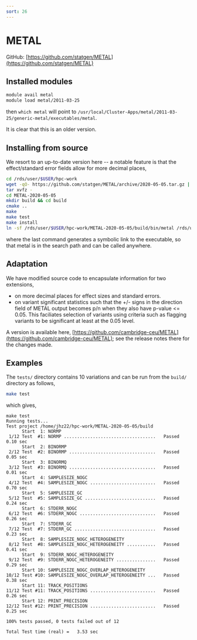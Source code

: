 ```yaml
---
sort: 26
---
```


# METAL

GitHub: [https://github.com/statgen/METAL](https://github.com/statgen/METAL)

## Installed modules

```bash
module avail metal
module load metal/2011-03-25
```

then `which metal` will point to `/usr/local/Cluster-Apps/metal/2011-03-25/generic-metal/executables/metal`.

It is clear that this is an older version.

## Installing from source

We resort to an up-to-date version here -- a notable feature is that the effect/standard error fields allow for more decimal places,

```bash
cd /rds/user/$USER/hpc-work
wget -qO- https://github.com/statgen/METAL/archive/2020-05-05.tar.gz | \
tar xvfz -
cd METAL-2020-05-05
mkdir build && cd build
cmake ..
make
make test
make install
ln -sf /rds/user/$USER/hpc-work/METAL-2020-05-05/build/bin/metal /rds/user/$USER/hpc-work/bin/metal
```

where the last command generates a symbolic link to the executable, so that metal is in the search path and can be called anywhere.

## Adaptation

We have modified source code to encapsulate information for two extensions,

- on more decimal places for effect sizes and standard errors.
- on variant significant statistics such that the +/- signs in the direction field of METAL output becomes p/n when they also have p-value <= 0.05. This faciliates selection of variants using criteria such as flagging variants to be significant at least at the 0.05 level.

A version is available here, [https://github.com/cambridge-ceu/METAL](https://github.com/cambridge-ceu/METAL); see the release notes there for the changes made.

## Examples

The `tests/` directory contains 10 variations and can be run from the `build/` directory as follows,

```bash
make test
```

which gives,

```
make test
Running tests...
Test project /home/jhz22/hpc-work/METAL-2020-05-05/build
      Start  1: NORMP
 1/12 Test  #1: NORMP ...................................   Passed    0.10 sec
      Start  2: BINORMP
 2/12 Test  #2: BINORMP .................................   Passed    0.05 sec
      Start  3: BINORMQ
 3/12 Test  #3: BINORMQ .................................   Passed    0.01 sec
      Start  4: SAMPLESIZE_NOGC
 4/12 Test  #4: SAMPLESIZE_NOGC .........................   Passed    0.70 sec
      Start  5: SAMPLESIZE_GC
 5/12 Test  #5: SAMPLESIZE_GC ...........................   Passed    0.24 sec
      Start  6: STDERR_NOGC
 6/12 Test  #6: STDERR_NOGC .............................   Passed    0.26 sec
      Start  7: STDERR_GC
 7/12 Test  #7: STDERR_GC ...............................   Passed    0.23 sec
      Start  8: SAMPLESIZE_NOGC_HETEROGENEITY
 8/12 Test  #8: SAMPLESIZE_NOGC_HETEROGENEITY ...........   Passed    0.41 sec
      Start  9: STDERR_NOGC_HETEROGENEITY
 9/12 Test  #9: STDERR_NOGC_HETEROGENEITY ...............   Passed    0.29 sec
      Start 10: SAMPLESIZE_NOGC_OVERLAP_HETEROGENEITY
10/12 Test #10: SAMPLESIZE_NOGC_OVERLAP_HETEROGENEITY ...   Passed    0.38 sec
      Start 11: TRACK_POSITIONS
11/12 Test #11: TRACK_POSITIONS .........................   Passed    0.26 sec
      Start 12: PRINT_PRECISION
12/12 Test #12: PRINT_PRECISION .........................   Passed    0.25 sec

100% tests passed, 0 tests failed out of 12

Total Test time (real) =   3.53 sec
```
